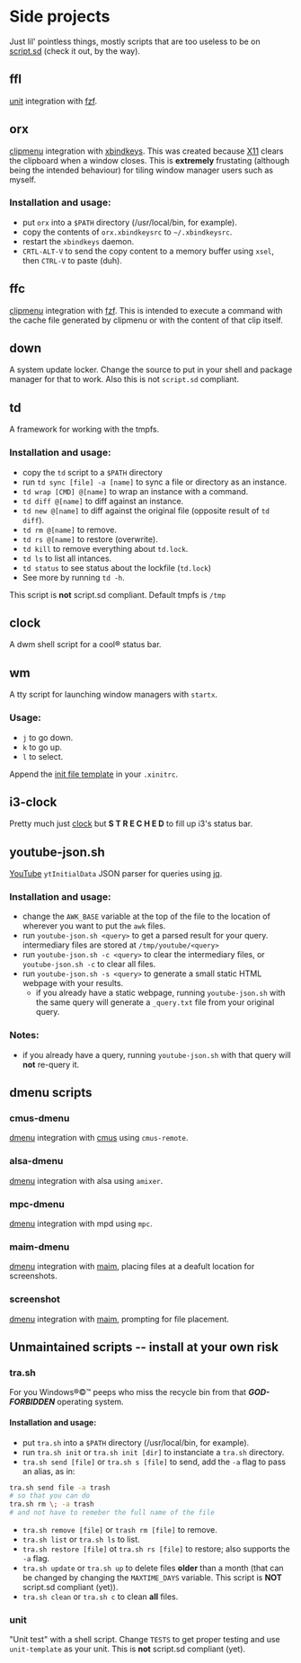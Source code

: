 # Side projects
Just lil' pointless things, mostly scripts that are too useless to be on [script.sd](https://github.com/matthmr/script.sd) (check it out, by the way).

## ffl
[unit](#unit) integration with [fzf](https://github.com/junegunn/fzf).

## orx
[clipmenu](https://github.com/cdown/clipmenu) integration with [xbindkeys](git://git.savannah.nongnu.org/xbindkeys.git/).
This was created because [X11](https://x.org/wiki) clears the clipboard when a window closes. This is **extremely** frustating (although being the intended behaviour) for tiling window manager users such as myself.
### Installation and usage:
- put `orx` into a `$PATH` directory (/usr/local/bin, for example).
- copy the contents of `orx.xbindkeysrc` to `~/.xbindkeysrc`.
- restart the `xbindkeys` daemon.
- `CRTL-ALT-V` to send the copy content to a memory buffer using `xsel`, then `CTRL-V` to paste (duh).

## ffc
[clipmenu](https://github.com/cdown/clipmenu) integration with [fzf](https://github.com/junegunn/fzf).
This is intended to execute a command with the cache file generated by clipmenu or with the content of that clip itself.

## down
A system update locker. Change the source to put in your shell and package manager for that to work. Also this is not `script.sd` compliant.

## td
A framework for working with the tmpfs.
### Installation and usage:
- copy the `td` script to a `$PATH` directory
- run `td sync [file] -a [name]` to sync a file or directory as an instance.
- `td wrap [CMD] @[name]` to wrap an instance with a command.
- `td diff @[name]` to diff against an instance.
- `td new @[name]` to diff against the original file (opposite result of `td diff`).
- `td rm @[name]` to remove.
- `td rs @[name]` to restore (overwrite).
- `td kill` to remove everything about `td.lock`.
- `td ls` to list all intances.
- `td status` to see status about the lockfile (`td.lock`)
- See more by running `td -h`.

This script is **not** script.sd compliant. Default tmpfs is `/tmp`

## clock
A dwm shell script for a cool® status bar.

## wm
A tty script for launching window managers with `startx`.

### Usage:
- `j` to go down.
- `k` to go up.
- `l` to select.

Append the [init file template](wm.xinitrc) in your `.xinitrc`.

## i3-clock
Pretty much just [clock](#clock) but **S T R E C H E D** to fill up i3's status bar.

## youtube-json.sh
[YouTube](https://www.youtube.com) `ytInitialData` JSON parser for queries using [jq](https://github.com/stedolan/jq).

### Installation and usage:
- change the `AWK_BASE` variable at the top of the file
to the location of wherever you want to put the `awk` files.
- run `youtube-json.sh <query>` to get a parsed result for your query.
intermediary files are stored at `/tmp/youtube/<query>`
- run `youtube-json.sh -c <query>` to clear the intermediary files, or
`youtube-json.sh -c` to clear all files.
- run `youtube-json.sh -s <query>` to generate a small static HTML webpage
with your results.
	+ if you already have a static webpage, running `youtube-json.sh` with the same
query will generate a `_query.txt` file from your original query.

### Notes:
- if you already have a query, running `youtube-json.sh` with that query will
**not** re-query it.

## dmenu scripts
### cmus-dmenu
[dmenu](https://tools.suckless.org/dmenu/) integration with [cmus](https://github.com/cmus/cmus) using `cmus-remote`.

### alsa-dmenu
[dmenu](https://tools.suckless.org/dmenu/) integration with alsa using `amixer`.

### mpc-dmenu
[dmenu](https://tools.suckless.org/dmenu/) integration with mpd using `mpc`.

### maim-dmenu
[dmenu](https://tools.suckless.org/dmenu/) integration with [maim](https://github.com/naelstrof/maim),
placing files at a deafult location for screenshots.

### screenshot
[dmenu](https://tools.suckless.org/dmenu/) integration with [maim](https://github.com/naelstrof/maim),
prompting for file placement.

## Unmaintained scripts -- install at your own risk

### tra.sh
For you Windows®©™ peeps who miss the recycle bin from that ***GOD-FORBIDDEN*** operating system.
#### Installation and usage:
- put `tra.sh` into a `$PATH` directory (/usr/local/bin, for example).
- run `tra.sh init` or `tra.sh init [dir]` to instanciate a `tra.sh` directory.
- `tra.sh send [file]` or `tra.sh s [file]` to send, add the `-a` flag to pass an alias, as in:
```sh
tra.sh send file -a trash
# so that you can do
tra.sh rm \; -a trash
# and not have to remeber the full name of the file
```
- `tra.sh remove [file]` or `trash rm [file]` to remove.
- `tra.sh list` or `tra.sh ls` to list.
- `tra.sh restore [file]` ot `tra.sh rs [file]` to restore; also supports the `-a` flag.
- `tra.sh update` or `tra.sh up` to delete files **older** than a month (that can be changed by changing the `MAXTIME_DAYS` variable. This script is **NOT** script.sd compliant (yet)).
- `tra.sh clean` or `tra.sh c` to clean **all** files.

### unit
"Unit test" with a shell script. Change `TESTS` to get proper testing and use `unit-template` as your unit.
This is **not** script.sd compliant (yet).

